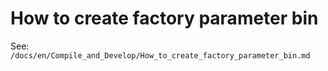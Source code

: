How to create factory parameter bin
===================================

See: `/docs/en/Compile_and_Develop/How_to_create_factory_parameter_bin.md`